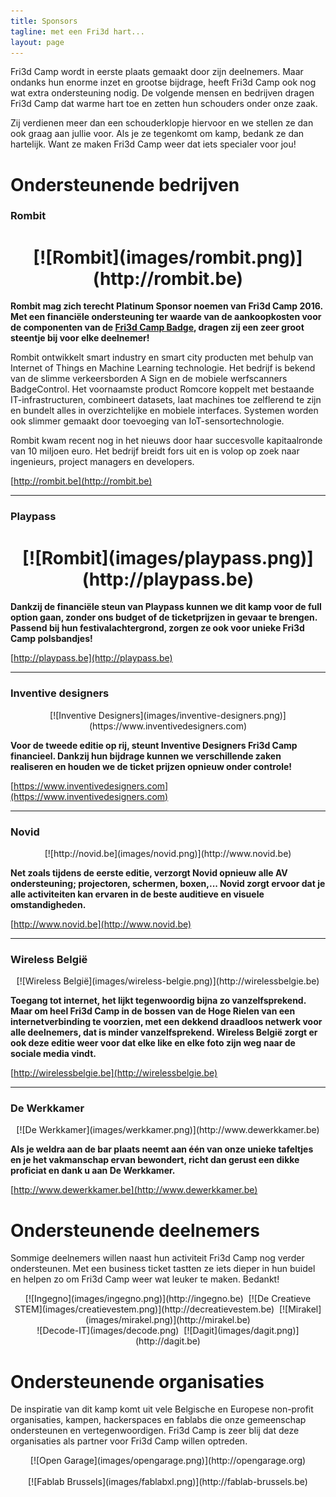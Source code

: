 ```yaml
---
title: Sponsors
tagline: met een Fri3d hart...
layout: page
---
```


Fri3d Camp wordt in eerste plaats gemaakt door zijn deelnemers. Maar ondanks
hun enorme inzet en grootse bijdrage, heeft Fri3d Camp ook nog wat extra
ondersteuning nodig. De volgende mensen en bedrijven dragen Fri3d Camp dat
warme hart toe en zetten hun schouders onder onze zaak.

Zij verdienen meer dan een schouderklopje hiervoor en we stellen ze dan ook
graag aan jullie voor. Als je ze tegenkomt om kamp, bedank ze dan hartelijk.
Want ze maken Fri3d Camp weer dat iets specialer voor jou!

# Ondersteunende bedrijven

<h3 class="anchor"><a name="rombit"></a>Rombit</h3>

<h1 align="center" markdown="1">[![Rombit](images/rombit.png)](http://rombit.be)</h1>

**Rombit mag zich terecht Platinum Sponsor noemen van Fri3d Camp 2016. Met een financiële ondersteuning ter waarde van de aankoopkosten voor de componenten van de [Fri3d Camp Badge](https://github.com/Fri3dCamp/badge), dragen zij een zeer groot steentje bij voor elke deelnemer!**

Rombit ontwikkelt smart industry en smart city producten met behulp van Internet of Things en Machine Learning technologie. Het bedrijf is bekend van de slimme verkeersborden A Sign en de mobiele werfscanners BadgeControl. Het voornaamste product Romcore koppelt met bestaande IT-infrastructuren, combineert datasets, laat machines toe zelflerend te zijn en bundelt alles in overzichtelijke en mobiele interfaces. Systemen worden ook slimmer gemaakt door toevoeging van IoT-sensortechnologie.

Rombit kwam recent nog in het nieuws door haar succesvolle kapitaalronde van 10 miljoen euro. Het bedrijf breidt fors uit en is volop op zoek naar ingenieurs, project managers en developers.

[http://rombit.be](http://rombit.be)

<hr/>

<h3 class="anchor"><a name="playpass"></a>Playpass</h3>

<h1 align="center" markdown="1">[![Rombit](images/playpass.png)](http://playpass.be)</h1>

**Dankzij de financiële steun van Playpass kunnen we dit kamp voor de full option gaan, zonder ons budget of de ticketprijzen in gevaar te brengen. Passend bij hun festivalachtergrond, zorgen ze ook voor unieke Fri3d Camp polsbandjes!**

[http://playpass.be](http://playpass.be)

<hr/>

<h3 class="anchor"><a name="inventive"></a>Inventive designers</h3>

<p align="center" markdown="1">[![Inventive Designers](images/inventive-designers.png)](https://www.inventivedesigners.com)</p>

**Voor de tweede editie op rij, steunt Inventive Designers Fri3d Camp financieel. Dankzij hun bijdrage kunnen we verschillende zaken realiseren en houden we de ticket prijzen opnieuw onder controle!**

[https://www.inventivedesigners.com](https://www.inventivedesigners.com)

<hr/>

<h3 class="anchor"><a name="novid"></a>Novid</h3>

<p align="center" markdown="1">[![http://novid.be](images/novid.png)](http://www.novid.be)</p>

**Net zoals tijdens de eerste editie, verzorgt Novid opnieuw alle AV ondersteuning; projectoren, schermen, boxen,... Novid zorgt ervoor dat je alle activiteiten kan ervaren in de beste auditieve en visuele omstandigheden.**

[http://www.novid.be](http://www.novid.be)

<hr/>

<h3 class="anchor"><a name="wireless"></a>Wireless België</h3>

<p align="center" markdown="1">[![Wireless België](images/wireless-belgie.png)](http://wirelessbelgie.be)</p>

**Toegang tot internet, het lijkt tegenwoordig bijna zo vanzelfsprekend. Maar om heel Fri3d Camp in de bossen van de Hoge Rielen van een internetverbinding te voorzien, met een  dekkend draadloos netwerk voor alle deelnemers, dat is minder vanzelfsprekend. Wireless België zorgt er ook deze editie weer voor dat elke like en elke foto zijn weg naar de sociale media vindt.**

[http://wirelessbelgie.be](http://wirelessbelgie.be)

<hr/>

<h3 class="anchor"><a name="werkkamer"></a>De Werkkamer</h3>

<p align="center" markdown="1">[![De Werkkamer](images/werkkamer.png)](http://www.dewerkkamer.be)</p>

**Als je weldra aan de bar plaats neemt aan &eacute;&eacute;n van onze unieke tafeltjes en je het vakmanschap ervan bewondert, richt dan gerust een dikke proficiat en dank u aan De Werkkamer.**

[http://www.dewerkkamer.be](http://www.dewerkkamer.be)

# Ondersteunende deelnemers

Sommige deelnemers willen naast hun activiteit Fri3d Camp nog verder ondersteunen. Met een business ticket tastten ze iets dieper in hun buidel en helpen zo om Fri3d Camp weer wat leuker te maken. Bedankt!

<p align="center" markdown="1">
  [![Ingegno](images/ingegno.png)](http://ingegno.be)&nbsp;
  [![De Creatieve STEM](images/creatievestem.png)](http://decreatievestem.be)&nbsp;
  [![Mirakel](images/mirakel.png)](http://mirakel.be)<br/>
  ![Decode-IT](images/decode.png)&nbsp;
  [![Dagit](images/dagit.png)](http://dagit.be)
</p>

# Ondersteunende organisaties

De inspiratie van dit kamp komt uit vele Belgische en Europese non-profit organisaties, kampen, hackerspaces en fablabs die onze gemeenschap ondersteunen en vertegenwoordigen. Fri3d Camp is zeer blij dat deze organisaties als partner voor Fri3d Camp willen optreden.

<p align="center" markdown="1">
  [![Open Garage](images/opengarage.png)](http://opengarage.org)
  <br><br>
  [![Fablab Brussels](images/fablabxl.png)](http://fablab-brussels.be)
</p>
